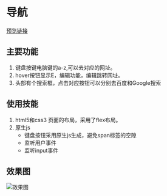 # 导航
[预览链接](https://miffy24.github.io/nav/index.html)
## 主要功能
1. 键盘按键电脑键的a-z,可以去对应的网址。
2. hover按钮显示E，编辑功能，编辑跳转网址。
3. 头部有个搜索框，点击对应按钮可以分别去百度和Google搜索
## 使用技能
1. html5和css3
页面的布局，采用了flex布局。
2. 原生js 
    - 键盘按钮采用原生js生成，避免span标签的空隙
    - 监听用户事件
    - 监听input事件

## 效果图
![效果图](https://i.loli.net/2018/03/26/5ab84f1321904.png)

